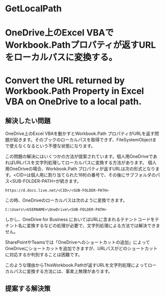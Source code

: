# GetLocalPath
# OneDrive上のExcel VBAでWorkbook.Pathプロパティが返すURLをローカルパスに変換する。  
# Convert the URL returned by Workbook.Path Property in Excel VBA on OneDrive to a local path.  

## 解決したい問題  
  
OneDrive上のExcel VBAを動かすとWorkbook.Path プロパティがURLを返す問題が起きます。そのブックのローカルパスを取得できず、FileSystemObjectまで使えなくなるという不便な状態になります。  
  
この問題の解決にはいくつかの方法が提案されています。個人用OneDriveであればURLパスを文字列処理してローカルパスに変換する方法があります。
個人用OneDriveの場合、Workbook.Path プロパティが返すURLは次の形式となります。\<CID>は個人用に割り当てられた16桁の番号で、その後にサブフォルダのパス\<SUB-FOLDER-PATH>が続きます。  
  
    https://d.docs.live.net/<CID>/<SUB-FOLDER-PATH>
  
この時、OneDriveのローカルパスは次のように変換できます。  
  
    C:\Users\<USERNAME>\OneDrive\<SUB-FOLDER-PATH>
    
しかし、OneDrive for Business においてはURLに含まれるテナントコードをテナント名に変換するなどの処理が必要で、文字列処理による方法では解決できません。  
  
SharePointやTeamsでは「OneDriveへのショートカットの追加」によってOneDriveにショートカットを追加できますが、URLパスがどのショートカットに対応するか判別することは困難です。  
  
このような理由からThisWorkbook.Pathが返すURLを文字列処理によってローカルパスに変換する方法には、事実上無理があります。

## 提案する解決策  

